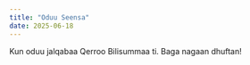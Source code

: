 ```yaml
---
title: "Oduu Seensa"
date: 2025-06-18
---
```


Kun oduu jalqabaa Qerroo Bilisummaa ti. Baga nagaan dhuftan!
